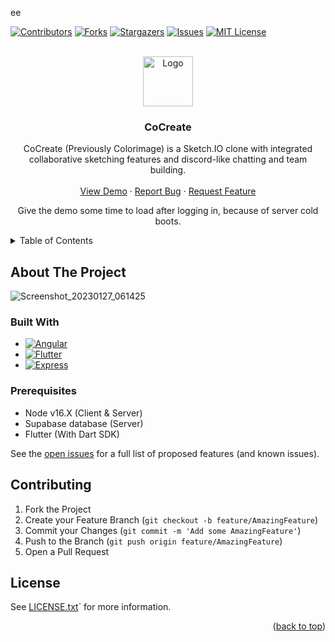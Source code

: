 ee<!-- PROJECT SHIELDS -->

[![Contributors][contributors-shield]][contributors-url]
[![Forks][forks-shield]][forks-url]
[![Stargazers][stars-shield]][stars-url]
[![Issues][issues-shield]][issues-url]
[![MIT License][license-shield]][license-url]


<a name="readme-top"></a>
<!-- PROJECT LOGO -->
<br />
<div align="center">
  <a href="https://github.com/strixsc/cocreate">
    <img src="https://strix.site/assets/cocreate.svg" alt="Logo" width="80" height="80">
  </a>

<h3 align="center">CoCreate</h3>

  <p align="center">
    CoCreate (Previously Colorimage) is a Sketch.IO clone with integrated collaborative sketching features and discord-like chatting and team building.
    <br />
    <br />
    <a href="https://co-create-strixsc.vercel.app">View Demo</a>
    ·
    <a href="https://github.com/strixsc/cocreate/issues">Report Bug</a>
    ·
    <a href="https://github.com/strixsc/cocreate/issues">Request Feature</a>
  </p>
  
  <p>
  Give the demo some time to load after logging in, because of server cold boots.
  </p>
</div>



<!-- TABLE OF CONTENTS -->
<details>
  <summary>Table of Contents</summary>
  <ol>
    <li>
      <a href="#about-the-project">About The Project</a>
      <ul>
        <li><a href="#built-with">Built With</a></li>
      </ul>
    </li>
    <li>
      <a href="#getting-started">Getting Started</a>
      <ul>
        <li><a href="#prerequisites">Prerequisites</a></li>
        <li><a href="#installation">Installation</a></li>
      </ul>
    </li>
    <li><a href="#usage">Usage</a></li>
    <li><a href="#roadmap">Roadmap</a></li>
    <li><a href="#contributing">Contributing</a></li>
    <li><a href="#license">License</a></li>
    <li><a href="#contact">Contact</a></li>
    <li><a href="#acknowledgments">Acknowledgments</a></li>
  </ol>
</details>

<!-- ABOUT THE PROJECT -->
## About The Project

![Screenshot_20230127_061425](https://user-images.githubusercontent.com/29717413/215226529-34330e20-9f1a-4368-aa4b-9f6c7f81b574.png)

### Built With

* [![Angular][Angular.io]][Angular-url]
* [![Flutter][Flutter.dev]][Flutter-url]
* [![Express][Express.js]][Express-url]


### Prerequisites

- Node v16.X (Client & Server)
- Supabase database (Server) 
- Flutter (With Dart SDK)

See the [open issues](https://github.com/strixsc/cocreate/issues) for a full list of proposed features (and known issues).

## Contributing

1. Fork the Project
2. Create your Feature Branch (`git checkout -b feature/AmazingFeature`)
3. Commit your Changes (`git commit -m 'Add some AmazingFeature'`)
4. Push to the Branch (`git push origin feature/AmazingFeature`)
5. Open a Pull Request

## License

See [LICENSE.txt](https://github.com/StrixSC/CoCreate/blob/master/LICENSE.txt)` for more information.

<!-- MARKDOWN LINKS & IMAGES -->
<!-- https://www.markdownguide.org/basic-syntax/#reference-style-links -->
[contributors-shield]: https://img.shields.io/github/contributors/strixsc/cocreate.svg?style=for-the-badge
[contributors-url]: https://github.com/strixsc/cocreate/graphs/contributors
[forks-shield]: https://img.shields.io/github/forks/strixsc/cocreate.svg?style=for-the-badge
[forks-url]: https://github.com/strixsc/cocreate/network/members
[stars-shield]: https://img.shields.io/github/stars/strixsc/cocreate.svg?style=for-the-badge
[stars-url]: https://github.com/strixsc/cocreate/stargazers
[issues-shield]: https://img.shields.io/github/issues/strixsc/cocreate.svg?style=for-the-badge
[issues-url]: https://github.com/strixsc/cocreate/issues
[license-shield]: https://img.shields.io/github/license/strixsc/cocreate.svg?style=for-the-badge
[license-url]: https://github.com/strixsc/cocreate/blob/master/LICENSE.txt
[Angular.io]: https://img.shields.io/badge/Angular-DD0031?style=for-the-badge&logo=angular&logoColor=white
[Flutter.dev]: https://img.shields.io/badge/Flutter-3378db?style=for-the-badge&logo=flutter&logoColor=white
[Express.js]: https://img.shields.io/badge/Express-FFFFFF?style=for-the-badge&logo=express&logoColor=black
[Angular-url]: https://angular.io/
[Express-url]: https://expressjs.com/
[Flutter-url]: https://flutter.dev/

<p align="right">(<a href="#readme-top">back to top</a>)</p>
